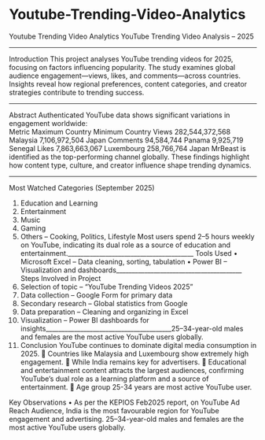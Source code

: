 # Youtube-Trending-Video-Analytics
Youtube Trending Video Analytics
YouTube Trending Video Analysis – 2025
________________________________________
Introduction
This project analyses YouTube trending videos for 2025, focusing on factors influencing popularity. The study examines global audience engagement—views, likes, and comments—across countries. Insights reveal how regional preferences, content categories, and creator strategies contribute to trending success.
________________________________________
Abstract
Authenticated YouTube data shows significant variations in engagement worldwide:    
Metric	Maximum	Country	Minimum	Country
Views	282,544,372,568	Malaysia	7,106,972,504	Japan
Comments	94,584,744	Panama	9,925,719	Senegal
Likes	7,863,663,067	Luxembourg	258,766,764	Japan
MrBeast is identified as the top-performing channel globally. These findings highlight how content type, culture, and creator influence shape trending dynamics.              
________________________________________
Most Watched Categories (September 2025)
1.	Education and Learning
2.	Entertainment
3.	Music
4.	Gaming
5.	Others – Cooking, Politics, Lifestyle
Most users spend 2–5 hours weekly on YouTube, indicating its dual role as a source of education and entertainment.________________________________________
Tools Used
•	Microsoft Excel – Data cleaning, sorting, tabulation
•	Power BI – Visualization and dashboards________________________________________
Steps Involved in Project
1.	Selection of topic – “YouTube Trending Videos 2025”
2.	Data collection – Google Form for primary data
3.	Secondary research – Global statistics from Google
4.	Data preparation – Cleaning and organizing in Excel
5.	Visualization – Power BI dashboards for insights________________________________________25–34-year-old males and females are the most active YouTube users globally.
6.	Conclusion
YouTube continues to dominate digital media consumption in 2025. 
	Countries like Malaysia and Luxembourg show extremely high engagement.
	While India remains key for advertisers.
	 Educational and entertainment content attracts the largest audiences, confirming YouTube’s dual role as a learning platform and a source of entertainment.
	Age group 25-34 years are most active YouTube user.

Key Observations
•	As per the KEPIOS Feb2025 report, on YouTube Ad Reach Audience,
India is the most favourable region for YouTube engagement and advertising. 25–34-year-old males and females are the most active YouTube users globally.
